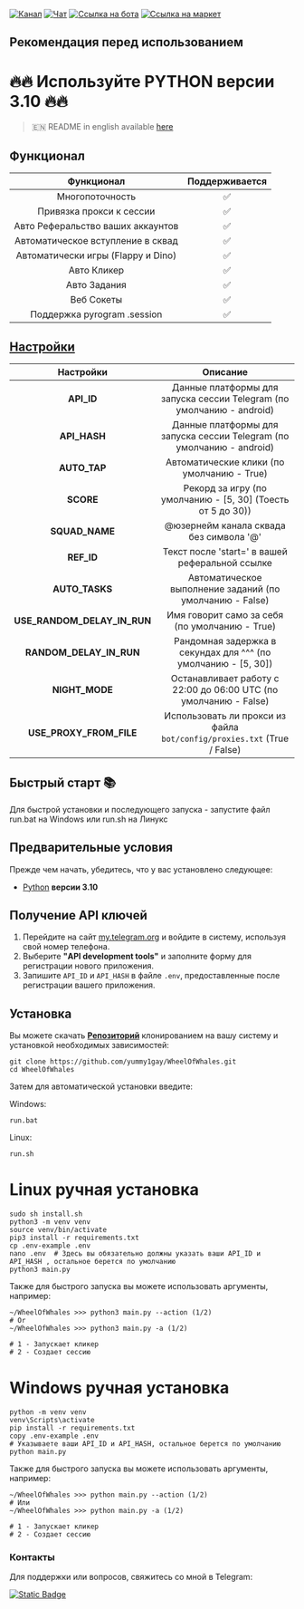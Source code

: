 [![Канал](https://img.shields.io/badge/-Канал-black?style=for-the-badge&logo=telegram&logoColor=white)](https://t.me/hidden_coding)
[![Чат](https://img.shields.io/badge/-Чат-black?style=for-the-badge&logo=telegram&logoColor=white)](https://t.me/hidden_codding_chat)
[![Ссылка на бота](https://img.shields.io/badge/-Ссылка%20на%20бота-black?style=for-the-badge&logo=telegram&logoColor=white)](https://t.me/wheelofwhalesbot?start=CGYJGk91pub)
[![Ссылка на маркет](https://img.shields.io/badge/-Ссылка%20на%20маркет-black?style=for-the-badge&logo=telegram&logoColor=white)](https://t.me/hcmarket_bot?start=referral_5143703753)

## Рекомендация перед использованием

# 🔥🔥 Используйте PYTHON версии 3.10 🔥🔥

> 🇪🇳 README in english available [here](README)

## Функционал  
|                               Функционал                               |  Поддерживается |
|:----------------------------------------------------------------------:|:---------------:|
|                            Многопоточность                             |       ✅        | 
|                        Привязка прокси к сессии                        |       ✅        | 
|                    Авто Реферальство ваших аккаунтов                   |       ✅        |
|                    Автоматическое вступление в сквад                   |       ✅        |
|                   Автоматически игры (Flappy и Dino)                   |       ✅        |
|                              Авто Кликер                               |       ✅        |
|                              Авто Задания                              |       ✅        |
|                              Веб Сокеты                                |       ✅        |
|                      Поддержка pyrogram .session                       |       ✅        |


## [Настройки](https://github.com/yummy1gay/WheelOfWhales/blob/main/.env-example/)
|        Настройки            |                                      Описание                                          |
|:---------------------------:|:--------------------------------------------------------------------------------------:|
|       **API_ID**            |        Данные платформы для запуска сессии Telegram (по умолчанию - android)           |
|      **API_HASH**           |        Данные платформы для запуска сессии Telegram (по умолчанию - android)           |
|      **AUTO_TAP**           |                       Автоматические клики (по умолчанию - True)                       |
|        **SCORE**            |                 Рекорд за игру (по умолчанию - [5, 30] (Тоесть от 5 до 30))            |
|      **SQUAD_NAME**         |                       @юзернейм канала сквада без символа '@'                          |
|       **REF_ID**            |                    Текст после 'start=' в вашей реферальной ссылке                     |
|       **AUTO_TASKS**        |                  Автоматическое выполнение заданий (по умолчанию - False)              |
| **USE_RANDOM_DELAY_IN_RUN** |                      Имя говорит само за себя (по умолчанию - True)                    |
|   **RANDOM_DELAY_IN_RUN**   |              Рандомная задержка в секундах для ^^^ (по умолчанию - [5, 30])            |
|      **NIGHT_MODE**         |           Останавливает работу с 22:00 до 06:00 UTC  (по умолчанию - False)            |
| **USE_PROXY_FROM_FILE**     |         Использовать ли прокси из файла `bot/config/proxies.txt` (True / False)        |

## Быстрый старт 📚

Для быстрой установки и последующего запуска - запустите файл run.bat на Windows или run.sh на Линукс

## Предварительные условия
Прежде чем начать, убедитесь, что у вас установлено следующее:
- [Python](https://www.python.org/downloads/) **версии 3.10**

## Получение API ключей
1. Перейдите на сайт [my.telegram.org](https://my.telegram.org) и войдите в систему, используя свой номер телефона.
2. Выберите **"API development tools"** и заполните форму для регистрации нового приложения.
3. Запишите `API_ID` и `API_HASH` в файле `.env`, предоставленные после регистрации вашего приложения.

## Установка
Вы можете скачать [**Репозиторий**](https://github.com/yummy1gay/WheelOfWhales) клонированием на вашу систему и установкой необходимых зависимостей:
```shell
git clone https://github.com/yummy1gay/WheelOfWhales.git
cd WheelOfWhales
```

Затем для автоматической установки введите:

Windows:
```shell
run.bat
```

Linux:
```shell
run.sh
```

# Linux ручная установка
```shell
sudo sh install.sh
python3 -m venv venv
source venv/bin/activate
pip3 install -r requirements.txt
cp .env-example .env
nano .env  # Здесь вы обязательно должны указать ваши API_ID и API_HASH , остальное берется по умолчанию
python3 main.py
```

Также для быстрого запуска вы можете использовать аргументы, например:
```shell
~/WheelOfWhales >>> python3 main.py --action (1/2)
# Or
~/WheelOfWhales >>> python3 main.py -a (1/2)

# 1 - Запускает кликер
# 2 - Создает сессию
```


# Windows ручная установка
```shell
python -m venv venv
venv\Scripts\activate
pip install -r requirements.txt
copy .env-example .env
# Указываете ваши API_ID и API_HASH, остальное берется по умолчанию
python main.py
```

Также для быстрого запуска вы можете использовать аргументы, например:
```shell
~/WheelOfWhales >>> python main.py --action (1/2)
# Или
~/WheelOfWhales >>> python main.py -a (1/2)

# 1 - Запускает кликер
# 2 - Создает сессию
```




### Контакты

Для поддержки или вопросов, свяжитесь со мной в Telegram:

[![Static Badge](https://img.shields.io/badge/Телеграм-автор_бота-link?style=for-the-badge&logo=telegram&logoColor=white&logoSize=auto&color=blue)](https://t.me/yummy1gay)
